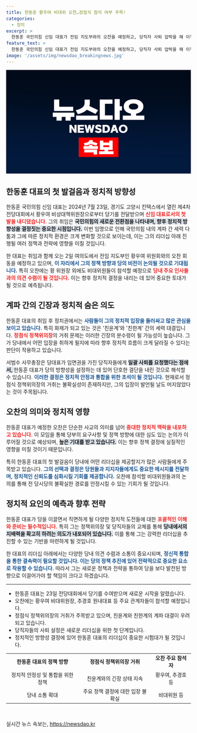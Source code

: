 ```yaml
---
title: 한동훈 황우여 비대위 오찬…정점식 참석 여부 주목!
categories:
  - 정치
excerpt: >
  한동훈 국민의힘 신임 대표가 전임 지도부와의 오찬을 예정하고, 당직자 사퇴 압박을 해 이목을 집중시키고 있다. 친윤계와 친한계의 갈등이 고조되며, 정점식 정책위의장의 거취가 정치권의 핫이슈로 떠오르고 있다.
feature_text: >
  한동훈 국민의힘 신임 대표가 전임 지도부와의 오찬을 예정하고, 당직자 사퇴 압박을 해 이목을 집중시키고 있다. 친윤계와 친한계의 갈등이 고조되며, 정점식 정책위의장의 거취가 정치권의 핫이슈로 떠오르고 있다.
image: '/assets/img/newsdao_breakingnews.jpg'
---
```


<p><img src="/assets/img/newsdao_breakingnews.jpg" alt="firstkoreanews 속보" /></p>

<h2 data-ke-size="size26">한동훈 대표의 첫 발걸음과 정치적 방향성</h2>

<p data-ke-size="size16">한동훈 국민의힘 신임 대표는 2024년 7월 23일, 경기도 고양시 킨텍스에서 열린 제4차 전당대회에서 황우여 비상대책위원장으로부터 당기를 전달받으며 <b><span style="color: #ee2323;">신임 대표로서의 첫 발을 내디뎠습니다.</span></b> 그의 취임은 <b><span style="background-color: #21538527;">국민의힘의 새로운 전환점을 나타내며, 향후 정치적 방향성을 결정짓는 중요한 시점입니다.</span></b> 이번 임명으로 인해 국민의힘 내의 계파 간 세력 다툼과 그에 따른 정치적 환경은 크게 변화할 것으로 보이는데, 이는 그의 리더십 아래 진행될 여러 정책과 전략에 영향을 미칠 것입니다.</p>

<p data-ke-size="size16">한 대표는 취임과 함께 오는 2일 여의도에서 전임 지도부인 황우여 위원회와의 오찬 회동을 예정하고 있으며, <b><span style="color: #1a5490;">이 자리에서 그의 정책 방향과 당의 비전이 논의될 것으로 기대됩니다.</span></b> 특히 오찬에는 황 위원장 외에도 비대위원들이 참석할 예정으로 <b><span style="color: #ee2323;">당내 주요 인사들과의 의견 수렴이 될 것입니다.</span></b> 이는 향후 정치적 결정을 내리는 데 있어 중요한 토대가 될 것으로 예측됩니다.</p>

<h2 data-ke-size="size26">계파 간의 긴장과 정치적 숨은 의도</h2>

<p data-ke-size="size16">한동훈 대표의 취임 후 정치권에서는 <b><span style="color: #1a5490;">사람들이 그의 정치적 입장을 둘러싸고 많은 관심을 보이고 있습니다.</span></b> 특히 화제가 되고 있는 것은 '친윤계'와 '친한계' 간의 세력 대결입니다. <b><span style="color: #ee2323;">정점식 정책위의장</span></b>의 거취 문제는 이러한 긴장의 분수령이 될 가능성이 높습니다. 그가 당내에서 어떤 입장을 취하게 될지에 따라 향후 정치적 흐름이 크게 달라질 수 있다는 판단이 작용하고 있습니다.</p>

<p data-ke-size="size16">서범수 사무총장은 당대표가 임면권을 가진 당직자들에게 <b><span style="background-color: #21538527;">일괄 사퇴를 요청했다는 점에서, </span></b>한동훈 대표가 당의 방향성을 설정하는 데 있어 단호한 결단을 내린 것으로 해석할 수 있습니다. <b><span style="color: #1a5490;">이러한 결정은 정치적 안정과 통합을 위한 초석이 될 것입니다.</span></b> 현재로서 정점식 정책위의장의 거취는 불확실성이 존재하지만, 그의 입장이 발언될 날도 머지않았다는 것이 주목됩니다.</p>

<h2 data-ke-size="size26">오찬의 의미와 정치적 영향</h2>

<p data-ke-size="size16">한동훈 대표가 예정한 오찬은 단순한 사교의 의미를 넘어 <b><span style="color: #ee2323;">중대한 정치적 맥락을 내포하고 있습니다.</span></b> 이 모임을 통해 당부의 요구사항 및 정책 방향에 대한 심도 있는 논의가 이루어질 것으로 예상되며, <b><span style="background-color: #21538527;">높은 기대를 받고 있습니다.</span></b> 이는 향후 정책 결정에 실질적인 영향을 미칠 것이기 때문입니다.</p>

<p data-ke-size="size16">특히 한동훈 대표의 첫 발걸음이 당내에 어떤 리더십을 제공할지가 많은 사람들에게 주목받고 있습니다. <b><span style="color: #1a5490;">그의 선택과 결정은 당원들과 지지자들에게도 중요한 메시지를 전달하며, 정치적인 신뢰도를 심화시킬 기회를 제공합니다.</span></b> 오찬에 참석할 비대위원들과의 논의를 통해 전 당시당의 불확실한 경로를 안정시킬 수 있는 기회가 될 것입니다.</p>

<h2 data-ke-size="size26">정치적 요인의 예측과 향후 전략</h2>

<p data-ke-size="size16">한동훈 대표가 당을 이끌면서 직면하게 될 다양한 정치적 도전들에 대한 <b><span style="color: #ee2323;">포괄적인 이해와 준비는 필수적입니다.</span></b> 특히 그는 정책위의장 및 당직자들의 교체를 통해 <b><span style="background-color: #21538527;">당내에서의 지배력을 확고히 하려는 의도가 내포되어 있습니다.</span></b> 이를 통해 그는 강력한 리더십을 추진할 수 있는 기반을 마련하게 될 것입니다.</p>

<p data-ke-size="size16">한 대표의 리더십 아래에서는 다양한 당내 의견 수렴과 소통이 중요시되며, <b><span style="color: #1a5490;">정신적 통합을 통한 결속력이 필요할 것입니다. 이는 당의 정책 추진에 있어 전략적으로 중요한 요소로 작용할 수 있습니다.</span></b> 따라서 그는 새로운 정책과 전략을 통하여 당을 보다 발전된 방향으로 이끌어가야 할 책임이 크다고 하겠습니다.</p>

<hr />

<ul>
    <li>한동훈 대표는 23일 전당대회에서 당기를 수여받으며 새로운 시작을 알렸습니다.</li>
    <li>오찬에는 황우여 비대위원장, 추경호 원내대표 등 주요 관계자들이 참석할 예정입니다.</li>
    <li>정점식 정책위의장의 거취가 주목받고 있으며, 친윤계와 친한계의 계파 대결이 우려되고 있습니다.</li>
    <li>당직자들의 사퇴 설정은 새로운 리더십을 위한 첫 단계입니다.</li>
    <li>정치적인 방향성 결정에 있어 한동훈 대표의 리더십이 중요한 시험대가 될 것입니다.</li>
</ul>

<table style="border-collapse: collapse; width: 100%;">
    <tr>
        <td style="text-align: center; height: 17px;"><b>한동훈 대표의 정책 방향</b></td>
        <td style="text-align: center; height: 17px;"><b>정점식 정책위의장 거취</b></td>
        <td style="text-align: center; height: 17px;"><b>오찬 주요 참석자</b></td>
    </tr>
    <tr>
        <td style="text-align: center; height: 17px;">정치적 안정성 및 통합을 위한 정책</td>
        <td style="text-align: center; height: 17px;">친윤계와의 긴장 상태 지속</td>
        <td style="text-align: center; height: 17px;">황우여, 추경호 등</td>
    </tr>
    <tr>
        <td style="text-align: center; height: 17px;">당내 소통 확대</td>
        <td style="text-align: center; height: 17px;">주요 정책 결정에 대한 입장 불확실</td>
        <td style="text-align: center; height: 17px;">비대위원 등</td>
    </tr>
</table>

<p data-ke-size="size16">&nbsp;</p>
실시간 뉴스 속보는, <a href="https://newsdao.kr" rel="dofollow">https://newsdao.kr</a>


